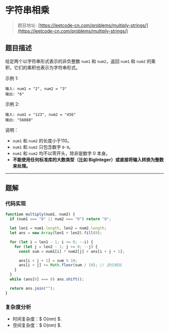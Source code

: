 # 字符串相乘

> 题目地址: [https://leetcode-cn.com/problems/multiply-strings/](https://leetcode-cn.com/problems/multiply-strings/)

## 题目描述

给定两个以字符串形式表示的非负整数 `num1` 和 `num2`，返回 `num1` 和 `num2` 的乘积，它们的乘积也表示为字符串形式。

示例 1:

```
输入: num1 = "2", num2 = "3"
输出: "6"
```

示例 2:

```
输入: num1 = "123", num2 = "456"
输出: "56088"
```

说明：

- `num1` 和 `num2` 的长度小于110。
- `num1` 和 `num2` 只包含数字 `0-9`。
- `num1` 和 `num2` 均不以零开头，除非是数字 0 本身。
- **不能使用任何标准库的大数类型（比如 BigInteger）或直接将输入转换为整数来处理。**

------

## 题解

### 代码实现

```js
function multiply(num1, num2) {
  if (num1 === "0" || num2 === "0") return "0";

  let len1 = num1.length, len2 = num2.length;
  let ans = new Array(len1 + len2).fill(0);

  for (let i = len1 - 1; i >= 0; --i) {
    for (let j = len2 - 1; j >= 0; --j) {
      const sum = num1[i] * num2[j] + ans[i + j + 1];

      ans[i + j + 1] = sum % 10;
      ans[i + j] += Math.floor(sum / 10); // 进位相加
    }
  }
  while (ans[0] === 0) ans.shift();

  return ans.join("");
}
```

### 复杂度分析

* 时间复杂度：$ O(nm) $.
* 空间复杂度：$ O(nm) $.
